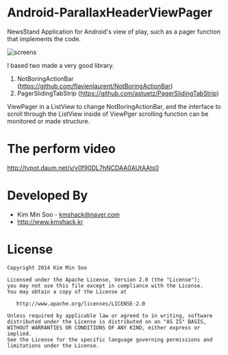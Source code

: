 Android-ParallaxHeaderViewPager
===============================

NewsStand Application for Android's view of play, such as a pager function that implements the code.



![screens](screen.png)



I based two made ​​a very good library. 
 1. NotBoringActionBar (https://github.com/flavienlaurent/NotBoringActionBar) 
 2. PagerSlidingTabStrip (https://github.com/astuetz/PagerSlidingTabStrip) 


ViewPager in a ListView to change NotBoringActionBar, and the interface to scroll through the ListView inside of ViewPger scrolling function can be monitored or made ​structure.



# The perform video

http://tvpot.daum.net/v/v0f90DL7hNCDAA0AUtAAts0



# Developed By

 * Kim Min Soo - <kmshack@naver.com>
 * http://www.kmshack.kr



# License

    Copyright 2014 Kim Min Soo

    Licensed under the Apache License, Version 2.0 (the "License");
    you may not use this file except in compliance with the License.
    You may obtain a copy of the License at

       http://www.apache.org/licenses/LICENSE-2.0

    Unless required by applicable law or agreed to in writing, software
    distributed under the License is distributed on an "AS IS" BASIS,
    WITHOUT WARRANTIES OR CONDITIONS OF ANY KIND, either express or implied.
    See the License for the specific language governing permissions and
    limitations under the License.
    

